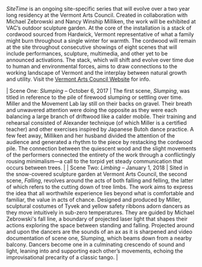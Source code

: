 *SiteTime* is an ongoing site-specific series that will evolve over a two year long residency at the Vermont Arts Council. Created in collaboration with Michael Zebrowski and Nancy Winship Milliken, the work will be exhibited at VAC’s outdoor sculpture garden. At the core of the installation is a stack of cordwood sourced from Hardwick, Vermont representative of what a family might burn throughout a single winter for warmth. The cordwood will remain at the site throughout consecutive showings of eight scenes that will include performances, sculpture, multimedia, and other yet to be announced activations. The stack, which will shift and evolve over time due to human and environmental forces, aims to draw connections to the working landscape of Vermont and the interplay between natural growth and utility. Visit the <a href="http://www.vermontartscouncil.org/about-us/sculpture-garden/SiteTime-events" target="_blank">Vermont Arts Council Website</a> for info.

| Scene One: *Slumping* – October 6, 2017 | The first scene, *Slumping*, was titled in reference to the pile of firewood slumping or settling over time. Miller and the Movement Lab lay still on their backs on gravel. Their breath and unwavered attention were doing the opposite as they were each balancing a large branch of driftwood like a calder mobile. Their training and rehearsal consisted of Alexander technique (of which Miller is a certified teacher) and other exercises inspired by Japanese Butoh dance practice. A few feet away, Milliken and her husband divided the attention of the audience and generated a rhythm to the piece by restacking the cordwood pile. The connection between the quiescent wood and the slight movements of the performers connected the entirety of the work through a conflictingly rousing minimalism—a call to the torpid yet steady communication that occurs between trees. |
| Scene Two: *Limbing* – January 1, 2018 | Sited in the snow-covered sculpture garden at Vermont Arts Council, the second scene, *Falling*, revolves around the acts of both falling and felling, the latter of which refers to the cutting down of tree limbs. The work aims to express the idea that all worthwhile experience lies beyond what is comfortable and familiar, the value in acts of chance. Designed and produced by Miller, sculptural costumes of Tyvek and yellow safety ribbons adorn dancers as they move intuitively in sub-zero temperatures. They are guided by Michael Zebrowski's fall line, a boundary of projected laser light that shapes their actions exploring the space between standing and falling. Projected around and upon the dancers are the sounds of an ax as it is sharpened and video documentation of scene one, Slumping, which beams down from a nearby balcony.  Dancers become one in a culminating crescendo of sound and light, leaning into and supporting each other’s movements, echoing the improvisational precarity of a classic tango. |

